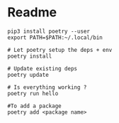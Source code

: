 # Readme

    pip3 install poetry --user
    export PATH=$PATH:~/.local/bin

    # Let poetry setup the deps + env
    poetry install

    # Update existing deps
    poetry update

    # Is everything working ?
    poetry run hello

    #To add a package
    poetry add <package name>
